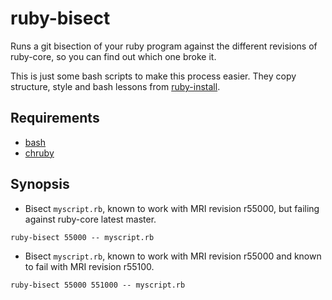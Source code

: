 # ruby-bisect

Runs a git bisection of your ruby program against the different revisions of
ruby-core, so you can find out which one broke it.

This is just some bash scripts to make this process easier. They copy structure,
style and bash lessons from [ruby-install].

## Requirements

* [bash]
* [chruby]

## Synopsis

* Bisect `myscript.rb`, known to work with MRI revision r55000, but failing
  against ruby-core latest master.

```
ruby-bisect 55000 -- myscript.rb
```

* Bisect `myscript.rb`, known to work with MRI revision r55000 and known to
  fail with MRI revision r55100.

```
ruby-bisect 55000 551000 -- myscript.rb
```

[bash]: https://www.gnu.org/software/bash/
[chruby]: https://github.com/postmodern/chruby
[ruby-install]: https://github.com/postmodern/ruby-install
